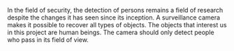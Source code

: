 In the field of security, the detection of persons remains a field of research despite the changes it has seen since its inception. A surveillance camera makes it possible to recover all types of objects. The objects that interest us in this project are human beings. The camera should only detect people who pass in its field of view.